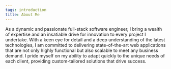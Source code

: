```yaml
---
tags: introduction
title: About Me
---
```


As a dynamic and passionate full-stack software engineer, I bring a wealth of expertise and an insatiable drive for innovation to every project I undertake. With a keen eye for detail and a deep understanding of the latest technologies, I am committed to delivering state-of-the-art web applications that are not only highly functional but also scalable to meet any business demand. I pride myself on my ability to adapt quickly to the unique needs of each client, providing custom-tailored solutions that drive success.